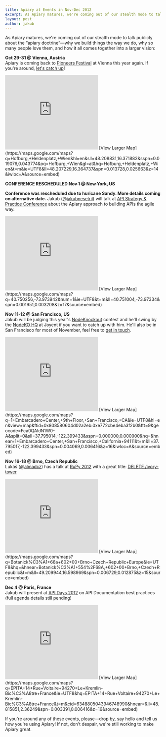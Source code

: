 ```yaml
---
title: Apiary at Events in Nov-Dec 2012
excerpt: As Apiary matures, we're coming out of our stealth mode to talk publicly about the “apiary doctrine”—why we build things the way we do, why so many people love them, and how it all comes together into a larger vision.
layout: post
author: jakub
---
```


As Apiary matures, we're coming out of our stealth mode to talk publicly about the “apiary doctrine”—why we build things the way we do, why so many people love them, and how it all comes together into a larger vision:

**Oct 29-31 @ Vienna, Austria**  
Apiary is coming back to [Pioneers Festival](http://pioneersfestival.com/) at Vienna this year again. If you're around, [let's catch up](http://apiary.io/team)!

<iframe width="300" height="240" frameborder="0" scrolling="no" marginheight="0" marginwidth="0" src="https://maps.google.com/maps?q=Hofburg,+Heldenplatz,+Wien&amp;hl=en&amp;sll=48.208831,16.371882&amp;sspn=0.019076,0.043774&amp;oq=Hofburg,+Wien&amp;gl=at&amp;hq=Hofburg,+Heldenplatz,+Wien&amp;t=m&amp;ie=UTF8&amp;ll=48.207229,16.364737&amp;spn=0.013728,0.025663&amp;z=14&amp;iwloc=A&amp;output=embed">map: https://maps.google.com/maps?q=Hofburg,+Heldenplatz,+Wien&amp;hl=en&amp;sll=48.208831,16.371882&amp;sspn=0.019076,0.043774&amp;oq=Hofburg,+Wien&amp;gl=at&amp;hq=Hofburg,+Heldenplatz,+Wien&amp;t=m&amp;ie=UTF8&amp;ll=48.207229,16.364737&amp;spn=0.013728,0.025663&amp;z=14&amp;iwloc=A&amp;source=embed</iframe>
[View Larger Map](https://maps.google.com/maps?q=Hofburg,+Heldenplatz,+Wien&amp;hl=en&amp;sll=48.208831,16.371882&amp;sspn=0.019076,0.043774&amp;oq=Hofburg,+Wien&amp;gl=at&amp;hq=Hofburg,+Heldenplatz,+Wien&amp;t=m&amp;ie=UTF8&amp;ll=48.207229,16.364737&amp;spn=0.013728,0.025663&amp;z=14&amp;iwloc=A&amp;source=embed)


<p><strong>CONFERENCE RESCHEDULED <del>Nov 1 @ New York, US</del></strong> </p>

**Conference was rescheduled due to huricane Sandy. More details coming on alternative date.** Jakub ([@jakubnesetril](http://twitter.com/jakubnesetril)) will talk at [API Strategy & Practice Conference](http://www.apistrategyconference.com/sessions.php) about the Apiary approach to building APIs the agile way.

<iframe width="300" height="240" frameborder="0" scrolling="no" marginheight="0" marginwidth="0" src="https://maps.google.com/maps?q=40.750256,-73.973942&amp;num=1&amp;ie=UTF8&amp;t=m&amp;ll=40.751004,-73.97334&amp;spn=0.001951,0.003208&amp;z=17&amp;output=embed">map: https://maps.google.com/maps?q=40.750256,-73.973942&amp;num=1&amp;ie=UTF8&amp;t=m&amp;ll=40.751004,-73.97334&amp;spn=0.001951,0.003208&amp;z=17&amp;source=embed</iframe>
[View Larger Map](https://maps.google.com/maps?q=40.750256,-73.973942&amp;num=1&amp;ie=UTF8&amp;t=m&amp;ll=40.751004,-73.97334&amp;spn=0.001951,0.003208&amp;z=17&amp;source=embed)


**Nov 11-12 @ San Francisco, US**  
Jakub will be judging this year's [NodeKnockout](http://nodeknockout.com/) contest and he'll swing by the [NodeKO HQ](http://nodeknockout.com/locations) at Joyent if you want to catch up with him. He'll also be in San Francisco for most of November, feel free to [get in touch](http://apiary.io/team).

<iframe width="300" height="240" frameborder="0" scrolling="no" marginheight="0" marginwidth="0" src="https://maps.google.com/maps?q=1+Embarcadero+Center,+9th+Floor,+San+Francisco,+CA&amp;ie=UTF8&amp;hl=en&amp;view=map&amp;ftid=0x808580604d02a2eb:0xe772cbe4eba3f2b0&amp;ftt=9&amp;geocode=Fca0QAIdN1W0-A&amp;split=0&amp;sll=37.795014,-122.399433&amp;sspn=0.000000,0.000000&amp;hq=&amp;hnear=1+Embarcadero+Center,+San+Francisco,+California+94111&amp;t=m&amp;ll=37.795017,-122.399433&amp;spn=0.004069,0.006416&amp;z=16&amp;iwloc=A&amp;output=embed">map: https://maps.google.com/maps?q=1+Embarcadero+Center,+9th+Floor,+San+Francisco,+CA&amp;ie=UTF8&amp;hl=en&amp;view=map&amp;ftid=0x808580604d02a2eb:0xe772cbe4eba3f2b0&amp;ftt=9&amp;geocode=Fca0QAIdN1W0-A&amp;split=0&amp;sll=37.795014,-122.399433&amp;sspn=0.000000,0.000000&amp;hq=&amp;hnear=1+Embarcadero+Center,+San+Francisco,+California+94111&amp;t=m&amp;ll=37.795017,-122.399433&amp;spn=0.004069,0.006416&amp;z=16&amp;iwloc=A&amp;source=embed" style="color:#0000FF;text-align:left</iframe>
[View Larger Map](https://maps.google.com/maps?q=1+Embarcadero+Center,+9th+Floor,+San+Francisco,+CA&amp;ie=UTF8&amp;hl=en&amp;view=map&amp;ftid=0x808580604d02a2eb:0xe772cbe4eba3f2b0&amp;ftt=9&amp;geocode=Fca0QAIdN1W0-A&amp;split=0&amp;sll=37.795014,-122.399433&amp;sspn=0.000000,0.000000&amp;hq=&amp;hnear=1+Embarcadero+Center,+San+Francisco,+California+94111&amp;t=m&amp;ll=37.795017,-122.399433&amp;spn=0.004069,0.006416&amp;z=16&amp;iwloc=A&amp;source=embed)


**Nov 16-18 @ Brno, Czech Republic**  
Lukáš ([@almadcz](http://twitter.com/almadcz)) has a talk at [RuPy 2012](http://rupy.eu/#lukas-linhart-talk) with a great title: [DELETE /ivory-tower](http://rupy.eu/#lukas-linhart-talk)

<iframe width="300" height="240" frameborder="0" scrolling="no" marginheight="0" marginwidth="0" src="https://maps.google.com/maps?q=Botanick%C3%A1+68a+602+00+Brno+Czech+Republic+Europe&amp;ie=UTF8&amp;hq=&amp;hnear=Botanick%C3%A1+554%2F68A,+602+00+Brno,+Czech+Republic&amp;t=m&amp;ll=49.209944,16.598969&amp;spn=0.006729,0.012875&amp;z=15&amp;output=embed">map: https://maps.google.com/maps?q=Botanick%C3%A1+68a+602+00+Brno+Czech+Republic+Europe&amp;ie=UTF8&amp;hq=&amp;hnear=Botanick%C3%A1+554%2F68A,+602+00+Brno,+Czech+Republic&amp;t=m&amp;ll=49.209944,16.598969&amp;spn=0.006729,0.012875&amp;z=15&amp;source=embed</iframe>
[View Larger Map](https://maps.google.com/maps?q=Botanick%C3%A1+68a+602+00+Brno+Czech+Republic+Europe&amp;ie=UTF8&amp;hq=&amp;hnear=Botanick%C3%A1+554%2F68A,+602+00+Brno,+Czech+Republic&amp;t=m&amp;ll=49.209944,16.598969&amp;spn=0.006729,0.012875&amp;z=15&amp;source=embed)

**Dec 4 @ Paris, France**  
Jakub will present at [API Days 2012](http://apidays.io/) on API Documentation best practices (full agenda details still pending)

<iframe width="300" height="240" frameborder="0" scrolling="no" marginheight="0" marginwidth="0" src="https://maps.google.com/maps?q=EPITA+14+Rue+Voltaire+94270+Le+Kremlin-Bic%C3%A8tre+France&amp;ie=UTF8&amp;hq=EPITA+14+Rue+Voltaire+94270+Le+Kremlin-Bic%C3%A8tre+France&amp;t=m&amp;cid=6348805043946748990&amp;hnear=&amp;ll=48.815851,2.36249&amp;spn=0.003391,0.006416&amp;z=16&amp;output=embed">map: https://maps.google.com/maps?q=EPITA+14+Rue+Voltaire+94270+Le+Kremlin-Bic%C3%A8tre+France&amp;ie=UTF8&amp;hq=EPITA+14+Rue+Voltaire+94270+Le+Kremlin-Bic%C3%A8tre+France&amp;t=m&amp;cid=6348805043946748990&amp;hnear=&amp;ll=48.815851,2.36249&amp;spn=0.003391,0.006416&amp;z=16&amp;source=embed</iframe>
[View Larger Map](https://maps.google.com/maps?q=EPITA+14+Rue+Voltaire+94270+Le+Kremlin-Bic%C3%A8tre+France&amp;ie=UTF8&amp;hq=EPITA+14+Rue+Voltaire+94270+Le+Kremlin-Bic%C3%A8tre+France&amp;t=m&amp;cid=6348805043946748990&amp;hnear=&amp;ll=48.815851,2.36249&amp;spn=0.003391,0.006416&amp;z=16&amp;source=embed)

If you're around any of these events, please—drop by, say hello and tell us how you're using Apiary! If not, don't despair, we're still working to make Apiary great.